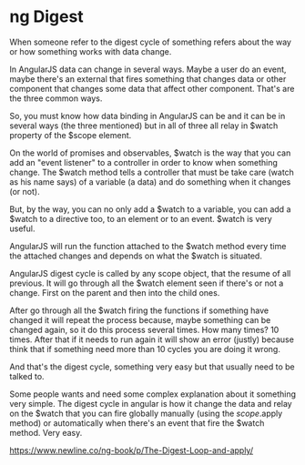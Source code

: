 # ng Digest

When someone refer to the digest cycle of something refers about the way or how something works with data change.

In AngularJS data can change in several ways. Maybe a user do an event, maybe there's an external that fires something that changes data or other component that changes some data that affect other component. That's are the three common ways.

So, you must know how data binding in AngularJS can be and it can be in several ways (the three mentioned) but in all of three all relay in $watch property of the $scope element.

On the world of promises and observables, $watch is the way that you can add an "event listener" to a controller in order to know when something change. The $watch method tells a controller that must be take care (watch as his name says) of a variable (a data) and do something when it changes (or not).

But, by the way, you can no only add a $watch to a variable, you can add a $watch to a directive too, to an element or to an event. $watch is very useful.

AngularJS will run the function attached to the $watch method every time the attached changes and depends on what the $watch is situated.

AngularJS digest cycle is called by any scope object, that the resume of all previous. It will go through all the $watch element seen if there's or not a change. First on the parent and then into the child ones.

After go through all the $watch firing the functions if something have changed it will repeat the process because, maybe something can be changed again, so it do this process several times. How many times? 10 times. After that if it needs to run again it will show an error (justly) because think that if something need more than 10 cycles you are doing it wrong.

And that's the digest cycle, something very easy but that usually need to be talked to.

Some people wants and need some complex explanation about it something very simple. The digest cycle in angular is how it change the data and relay on the $watch that you can fire globally manually (using the $scope.$apply method) or automatically when there's an event that fire the $watch method. Very easy.


https://www.newline.co/ng-book/p/The-Digest-Loop-and-apply/